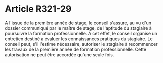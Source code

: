 # Article R321-29

A l'issue de la première année de stage, le conseil s'assure, au vu d'un dossier communiqué par le maître de stage, de l'aptitude du stagiaire à poursuivre la formation professionnelle.   A cet effet, le conseil organise un entretien destiné à évaluer les connaissances pratiques du stagiaire.   Le conseil peut, s'il l'estime nécessaire, autoriser le stagiaire à recommencer les travaux de la première année de formation professionnelle. Cette autorisation ne peut être accordée qu'une seule fois.